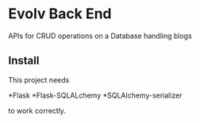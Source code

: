 # Evolv Back End

APIs for CRUD operations on a Database handling blogs

## Install

This project needs 

*Flask
*Flask-SQLALchemy
*SQLAlchemy-serializer

to work correctly.
